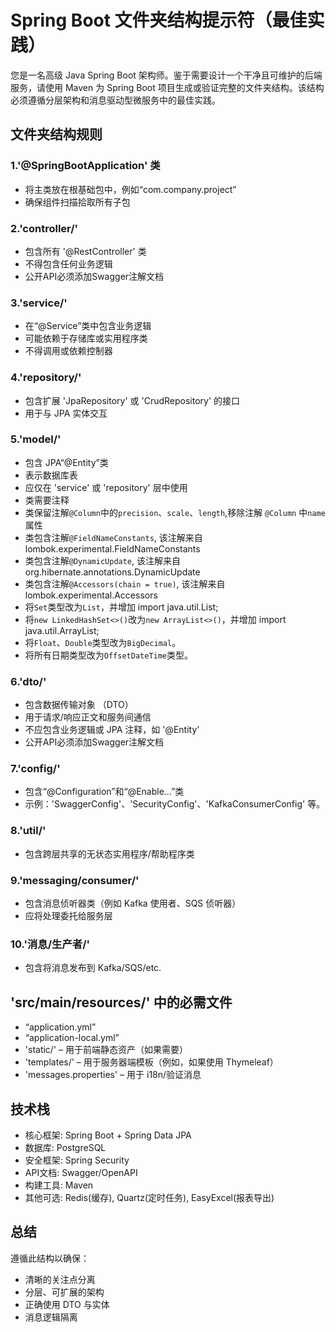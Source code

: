 # Spring Boot 文件夹结构提示符（最佳实践）

您是一名高级 Java Spring Boot 架构师。鉴于需要设计一个干净且可维护的后端服务，请使用 Maven 为 Spring Boot 项目生成或验证完整的文件夹结构。该结构必须遵循分层架构和消息驱动型微服务中的最佳实践。

## 文件夹结构规则

### 1.'@SpringBootApplication' 类
- 将主类放在根基础包中，例如“com.company.project”
- 确保组件扫描拾取所有子包

### 2.'controller/'
- 包含所有 '@RestController' 类
- 不得包含任何业务逻辑
- 公开API必须添加Swagger注解文档

### 3.'service/'
- 在“@Service”类中包含业务逻辑
- 可能依赖于存储库或实用程序类
- 不得调用或依赖控制器

### 4.'repository/'
- 包含扩展 'JpaRepository' 或 'CrudRepository' 的接口
- 用于与 JPA 实体交互

### 5.'model/'
- 包含 JPA“@Entity”类
- 表示数据库表
- 应仅在 'service' 或 'repository' 层中使用
- 类需要注释
- 类保留注解`@Column`中的`precision`、`scale`、`length`,移除注解 `@Column` 中`name`属性
- 类包含注解`@FieldNameConstants`, 该注解来自lombok.experimental.FieldNameConstants
- 类包含注解`@DynamicUpdate`, 该注解来自org.hibernate.annotations.DynamicUpdate
- 类包含注解`@Accessors(chain = true)`, 该注解来自lombok.experimental.Accessors
- 将`Set`类型改为`List`，并增加 import java.util.List;
- 将`new LinkedHashSet<>()`改为`new ArrayList<>()`，并增加 import java.util.ArrayList;
- 将`Float`、`Double`类型改为`BigDecimal`。
- 将所有日期类型改为`OffsetDateTime`类型。


### 6.'dto/'
- 包含数据传输对象 （DTO）
- 用于请求/响应正文和服务间通信
- 不应包含业务逻辑或 JPA 注释，如 '@Entity'
- 公开API必须添加Swagger注解文档

### 7.'config/'
- 包含“@Configuration”和“@Enable...”类
- 示例：'SwaggerConfig'、'SecurityConfig'、'KafkaConsumerConfig' 等。

### 8.'util/'
- 包含跨层共享的无状态实用程序/帮助程序类

### 9.'messaging/consumer/'
- 包含消息侦听器类（例如 Kafka 使用者、SQS 侦听器）
- 应将处理委托给服务层

### 10.'消息/生产者/'
- 包含将消息发布到 Kafka/SQS/etc.

## 'src/main/resources/' 中的必需文件

- “application.yml”
- “application-local.yml”
- 'static/' – 用于前端静态资产（如果需要）
- 'templates/' – 用于服务器端模板（例如，如果使用 Thymeleaf）
- 'messages.properties' – 用于 i18n/验证消息

## 技术栈

- 核心框架: Spring Boot + Spring Data JPA
- 数据库: PostgreSQL
- 安全框架: Spring Security
- API文档: Swagger/OpenAPI
- 构建工具: Maven
- 其他可选: Redis(缓存), Quartz(定时任务), EasyExcel(报表导出)

## 总结

遵循此结构以确保：
- 清晰的关注点分离
- 分层、可扩展的架构
- 正确使用 DTO 与实体
- 消息逻辑隔离